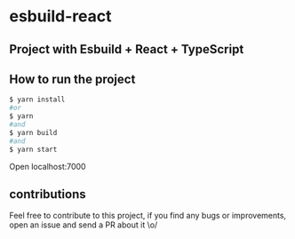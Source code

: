 # esbuild-react
## Project with Esbuild + React + TypeScript

## How to run the project

```bash
$ yarn install
#or
$ yarn
#and
$ yarn build
#and
$ yarn start
```

Open localhost:7000

## contributions
Feel free to contribute to this project, if you find any bugs or improvements, open an issue and send a PR about it \o/
